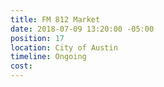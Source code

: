 ```yaml
---
title: FM 812 Market
date: 2018-07-09 13:20:00 -05:00
position: 17
location: City of Austin
timeline: Ongoing
cost: 
---
```


